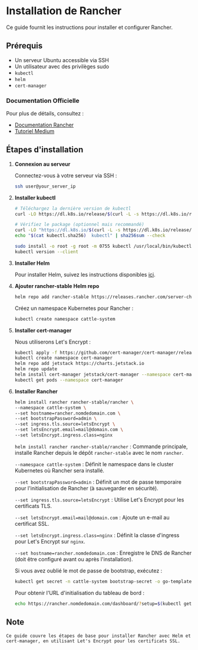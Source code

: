 # Installation de Rancher

Ce guide fournit les instructions pour installer et configurer Rancher.

## Prérequis

- Un serveur Ubuntu accessible via SSH
- Un utilisateur avec des privilèges sudo
- `kubectl`
- `helm`
- `cert-manager`

### Documentation Officielle

Pour plus de détails, consultez :
- [Documentation Rancher](https://ranchermanager.docs.rancher.com/getting-started/installation-and-upgrade/install-upgrade-on-a-kubernetes-cluster#4-install-cert-manager)
- [Tutoriel Medium](https://ozgur-kolukisa.medium.com/installing-rancher-on-k3s-with-helm-charts-309bc7287240)

## Étapes d'installation

1. **Connexion au serveur**

   Connectez-vous à votre serveur via SSH :

   ```bash
   ssh user@your_server_ip
   ```

2. **Installer kubectl**

    ```bash
    # Téléchargez la dernière version de kubectl
    curl -LO https://dl.k8s.io/release/$(curl -L -s https://dl.k8s.io/release/stable.txt)/bin/linux/amd64/kubectl

    # Vérifiez le package (optionnel mais recommandé)
    curl -LO "https://dl.k8s.io/$(curl -L -s https://dl.k8s.io/release/stable.txt)/bin/linux/amd64/kubectl.sha256"
    echo "$(cat kubectl.sha256)  kubectl" | sha256sum --check

    sudo install -o root -g root -m 0755 kubectl /usr/local/bin/kubectl
    kubectl version --client
    ```

3. **Installer Helm**

    Pour installer Helm, suivez les instructions disponibles [ici](https://github.com/antonymica/kubernetes-environment/tree/main/helm).

4. **Ajouter rancher-stable Helm repo**

    ```bash
    helm repo add rancher-stable https://releases.rancher.com/server-charts/stable
    ```

    Créez un namespace Kubernetes pour Rancher :

    ```bash
    kubectl create namespace cattle-system
    ```

5. **Installer cert-manager**

    Nous utiliserons Let's Encrypt :

    ```bash
    kubectl apply -f https://github.com/cert-manager/cert-manager/releases/download/v1.16.1/cert-manager.crds.yaml
    kubectl create namespace cert-manager
    helm repo add jetstack https://charts.jetstack.io
    helm repo update
    helm install cert-manager jetstack/cert-manager --namespace cert-manager --version v1.16.1
    kubectl get pods --namespace cert-manager
    ```

6. **Installer Rancher**

    ```bash
    helm install rancher rancher-stable/rancher \
    --namespace cattle-system \
    --set hostname=rancher.nomdedomain.com \
    --set bootstrapPassword=admin \
    --set ingress.tls.source=letsEncrypt \
    --set letsEncrypt.email=mail@domain.com \
    --set letsEncrypt.ingress.class=nginx
    ```

    `helm install rancher rancher-stable/rancher` : Commande principale, installe Rancher depuis le dépôt `rancher-stable` avec le nom `rancher`.

    `--namespace cattle-system` : Définit le namespace dans le cluster Kubernetes où Rancher sera installé.

    `--set bootstrapPassword=admin` : Définit un mot de passe temporaire pour l'initialisation de Rancher (à sauvegarder en sécurité).

    `--set ingress.tls.source=letsEncrypt` : Utilise Let's Encrypt pour les certificats TLS.

    `--set letsEncrypt.email=mail@domain.com` : Ajoute un e-mail au certificat SSL.

    `--set letsEncrypt.ingress.class=nginx` : Définit la classe d'ingress pour Let's Encrypt sur `nginx`.

    `--set hostname=rancher.nomdedomain.com` : Enregistre le DNS de Rancher (doit être configuré avant ou après l'installation).

    Si vous avez oublié le mot de passe de bootstrap, exécutez :

    ```bash
    kubectl get secret -n cattle-system bootstrap-secret -o go-template='{{.data.bootstrapPassword|base64decode}}{{ "\n" }}'
    ```

    Pour obtenir l'URL d'initialisation du tableau de bord :

    ```bash
    echo https://rancher.nomdedomain.com/dashboard/?setup=$(kubectl get secret -n cattle-system bootstrap-secret -o go-template='{{.data.bootstrapPassword|base64decode}}')
    ```

## Note

    Ce guide couvre les étapes de base pour installer Rancher avec Helm et cert-manager, en utilisant Let's Encrypt pour les certificats SSL.
